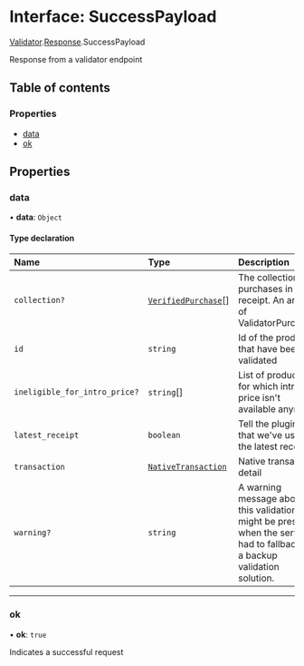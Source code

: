 # Interface: SuccessPayload

[Validator](../modules/CdvPurchase.Validator.md).[Response](../modules/CdvPurchase.Validator.Response.md).SuccessPayload

Response from a validator endpoint

## Table of contents

### Properties

- [data](CdvPurchase.Validator.Response.SuccessPayload.md#data)
- [ok](CdvPurchase.Validator.Response.SuccessPayload.md#ok)

## Properties

### data

• **data**: `Object`

#### Type declaration

| Name | Type | Description |
| :------ | :------ | :------ |
| `collection?` | [`VerifiedPurchase`](CdvPurchase.VerifiedPurchase.md)[] | The collection of purchases in this receipt.  An array of ValidatorPurchase |
| `id` | `string` | Id of the product that have been validated |
| `ineligible_for_intro_price?` | `string`[] | List of product ids for which intro price isn't available anymore |
| `latest_receipt` | `boolean` | Tell the plugin that we've used the latest receipt |
| `transaction` | [`NativeTransaction`](../modules/CdvPurchase.Validator.Response.md#nativetransaction) | Native transaction detail |
| `warning?` | `string` | A warning message about this validation.  It might be present when the server had to fallback to a backup validation solution. |

___

### ok

• **ok**: ``true``

Indicates a successful request
